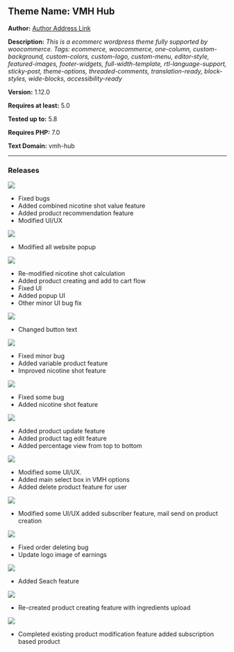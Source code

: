 ## Theme Name: VMH Hub

**Author:** [Author Address Link](https://www.linkedin.com/in/arifur-rahman-arif-51222a1b8/)

**Description:** _This is a ecommerc wordpress theme fully supported by woocommerce.
Tags: ecommerce, woocommerce, one-column, custom-background, custom-colors, custom-logo, custom-menu, editor-style, featured-images, footer-widgets, full-width-template, rtl-language-support, sticky-post, theme-options, threaded-comments, translation-ready, block-styles, wide-blocks, accessibility-ready_

**Version:** 1.12.0

**Requires at least:** 5.0

**Tested up to:** 5.8

**Requires PHP:** 7.0

**Text Domain:** vmh-hub

---

### **Releases**

![](https://img.shields.io/static/v1?label=Release&message=1.12.0&color=nrightgreen)

-   Fixed bugs
-   Added combined nicotine shot value feature
-   Added product recommendation feature
-   Modified UI/UX

![](https://img.shields.io/static/v1?label=Release&message=1.11.1&color=nrightgreen)

-   Modified all website popup

![](https://img.shields.io/static/v1?label=Release&message=1.11.0&color=nrightgreen)

-   Re-modified nicotine shot calculation
-   Added product creating and add to cart flow
-   Fixed UI
-   Added popup UI
-   Other minor UI bug fix

![](https://img.shields.io/static/v1?label=Release&message=1.10.1&color=nrightgreen)

-   Changed button text

![](https://img.shields.io/static/v1?label=Release&message=1.10.0&color=nrightgreen)

-   Fixed minor bug
-   Added variable product feature
-   Improved nicotine shot feature

![](https://img.shields.io/static/v1?label=Release&message=1.9.0&color=nrightgreen)

-   Fixed some bug
-   Added nicotine shot feature

![](https://img.shields.io/static/v1?label=Release&message=1.8.0&color=nrightgreen)

-   Added product update feature
-   Added product tag edit feature
-   Added percentage view from top to bottom

![](https://img.shields.io/static/v1?label=Release&message=1.7.0&color=nrightgreen)

-   Modified some UI/UX.
-   Added main select box in VMH options
-   Added delete product feature for user

![](https://img.shields.io/static/v1?label=Release&message=1.6.0&color=nrightgreen)

-   Modified some UI/UX added subscriber feature, mail send on product creation

![](https://img.shields.io/static/v1?label=Release&message=1.0.2&color=nrightgreen)

-   Fixed order deleting bug
-   Update logo image of earnings

![](https://img.shields.io/static/v1?label=Release&message=1.2.0&color=nrightgreen)

-   Added Seach feature

![](https://img.shields.io/static/v1?label=Release&message=1.4.0&color=nrightgreen)

-   Re-created product creating feature with ingredients upload

![](https://img.shields.io/static/v1?label=Release&message=1.5.0&color=nrightgreen)

-   Completed existing product modification feature added subscription based product
